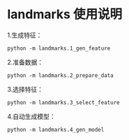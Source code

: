 # landmarks 使用说明

1.生成特征：

    python -m landmarks.1_gen_feature

2.准备数据：

    python -m landmarks.2_prepare_data

3.选择特征：

    python -m landmarks.3_select_feature

4.自动生成模型：

    python -m landmarks.4_gen_model
